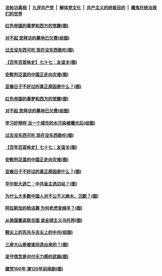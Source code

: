 

####  [法轮功真相](../../../../basic/blob/master/README.md?t=04070202) &nbsp;|&nbsp; [九评共产党](../../../../9ping.md/blob/master/README.md?t=04070202) &nbsp;|&nbsp; [解体党文化](../../../../jtdwh.md/blob/master/README.md?t=04070202)  &nbsp;|&nbsp; [共产主义的终极目的](../../../../gczydzjmd.md/blob/master/README.md?t=04070202) &nbsp;|&nbsp; [魔鬼在统治我们的世界](../../../../mgztzwmdsj.md/blob/master/README.md?t=04070202) 

#### [红色帝国的春梦和西方的觉醒(图)](../pages/p4/967870.md?t=04070202) 

#### [对不起 您拜访的墓地已欠费(组图)](../pages/p4/967865.md?t=04070202) 

#### [过去没东西可吃 现在没东西能吃(图)](../pages/p4/967859.md?t=04070202) 

#### [【百年百首咏史】七十七：友谊关(图)](../pages/p4/967844.md?t=04070202) 

#### [安慰剂泛滥的中国正走向灾难(图)](../pages/p4/967762.md?t=04070202) 

#### [亚裔日子不好过的真正原因是什么？(图)](../pages/p4/967765.md?t=04070202) 


#### [红色帝国的春梦和西方的觉醒(图)](../pages/p4/967870.md?t=04070202) 


#### [对不起 您拜访的墓地已欠费(组图)](../pages/p4/967865.md?t=04070202) 

#### [学习好榜样 当一个城市的水污染被曝光后(组图)](../pages/p4/967863.md?t=04070202) 

#### [过去没东西可吃 现在没东西能吃(图)](../pages/p4/967859.md?t=04070202) 

#### [【百年百首咏史】七十七：友谊关(图)](../pages/p4/967844.md?t=04070202) 


#### [安慰剂泛滥的中国正走向灾难(图)](../pages/p4/967762.md?t=04070202) 

#### [亚裔日子不好过的真正原因是什么？(图)](../pages/p4/967765.md?t=04070202) 

#### [华尔街大逃亡：中共金主选边站？(图)](../pages/p4/967759.md?t=04070202) 

#### [为什么大多数中国人对不公不义麻木、沉默？(图)](../pages/p4/967760.md?t=04070202) 

#### [阿拉斯加的杨洁篪 为何老虎变绵羊？(图)](../pages/p4/967723.md?t=04070202) 

#### [从美国重返联合国 谈全球主义乌托邦(图)](../pages/p4/966832.md?t=04070202) 


#### [鞋尖上的苏共与舌尖上的中共(组图)](../pages/p4/967642.md?t=04070202) 

#### [三座大山是被谁创造出来的？(图)](../pages/p4/967536.md?t=04070202) 

#### [坚守信念是对付无力感的武器(图)](../pages/p4/967663.md?t=04070202) 

#### [建党100年 演120年前闹剧(图)](../pages/p4/967529.md?t=04070202) 


